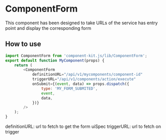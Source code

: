 # ComponentForm

This component has been designed to take URLs of the service has entry point and display the corresponding form

## How to use

```javascript
import ComponentForm from 'component-kit.js/lib/ComponentForm';
export default function MyComponent(props) {
    return (
        <ComponentForm
            definitionURL="/api/v1/mycomponents/component-id"
            triggerURL="/api/v1/components/action/execute"
            onSubmit={(event, data) => props.dispatch({
                type: 'MY_FORM_SUBMITED',
                event,
                data,
            })}
        />
    );
}
```

definitionURL: url to fetch to get the form uiSpec
triggerURL: url to fetch on trigger
